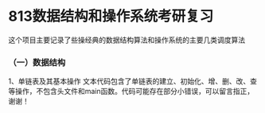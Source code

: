 # 813数据结构和操作系统考研复习
这个项目主要记录了些操经典的数据结构算法和操作系统的主要几类调度算法
### （一）数据结构
  1、单链表及其基本操作
  文本代码包含了单链表的建立、初始化、增、删、改、查等操作，不包含头文件和main函数。代码可能存在部分小错误，可以留言指正，谢谢！

